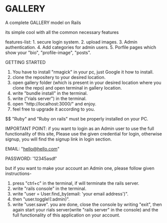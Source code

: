 # GALLERY

A complete GALLERY model on Rails

its simple cool with all the common necessary features 

features-list: 1. secure login system.
               2. upload images.
               3. Admin authentication.
               4. Add categories for admin users.
               5. Porfile pages which show your "bio", "profile-image", "posts".
               
               
               
GETTING STARTED
1. You have to install "rmagick" in your pc, just Google it how to install.
2. clone the repositery to your desired location.
3. open gallery folder (which is present in your desired location where you clone the repo) and open terminal in gallery location.
4. write "bundle install" in the terminal.
5. write ("rials server") in the terminal.
6. open "http://localhost:3000/" and enjoy.
7. feel free to upgrade it according to you.

$$ "Ruby" and "Ruby on rails" must be properly installed on your PC.

IMPORTANT POINT: 
if you want to login as an Admin user to use the full functionality of this site, Please use the given credential for login, otherwise signup, you will find the signup link in login section.

EMAIL: "hello@hello.com"

PASSWORD: '12345asdf'

but if you want to make your account an Admin one, please follow given instructions-
 1. press "ctrl+c" in the terminal, if will terminate the rails server.
 2. write "rails console" in the terminal.
 3. write "user = User.find_by(email: 'your email address')".
 4. then "user.toggle!(:admin)".
 5. write "user.save".
 you are done, close the console by writing "exit", then again start your rials server(write "rails server" in the console) and the full functionality of this application on your account.

